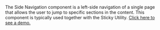 The Side Navigation component is a left-side navigation of a single page that allows the user to jump to specific sections in the content. This component is typically used together with the Sticky Utility. [Click here to see a demo.](/side-navigation-demo)